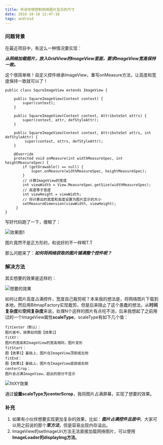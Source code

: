 ```yaml
---
title: 听说你想控制网络图片显示的尺寸
date: 2016-10-18 12:47:18
tags: android
---
```

### 问题背景

在最近项目中，有这么一种情况要实现：

***从网络加载图片，放入GridView的ImageView里面，要求ImageView宽高保持一致。***

这个很简单嘛！自定义控件继承ImageView，重写onMeasure方法，让高度和宽度保持一致就可以了！

```
public class SqureImageView extends ImageView {

    public SquareImageView(Context context) {
        super(context);
    }

    public SquareImageView(Context context, AttributeSet attrs) {
        super(context, attr, defStyleAttr);
    }

    public SquareImageView(Context context, AttributeSet attrs, int defStyleAttr) {
         super(context, attrs, defStyleAttr);
    }

    @Override
    protected void onMeasure(int widthMeasureSpec, int heightMeasureSpec) {
        if (getDrawable() == null) {
            super.onMeasure(widthMeasureSpec, heightMeasureSpec);
        }
        // 计算ImageView的宽度
        int viewWidth = View.MeasureSpec.getSize(widthMeasureSpec);
        // 高度等于宽度
        int viewHeight = viewWidth;
        // 将计算出的宽度和高度设置为图片显示的大小
        setMeasureDimension(viewWidth, viewHeight);
     }
}
```

写好代码跑了一下，傻眼了：

![效果图1](http://upload-images.jianshu.io/upload_images/291600-9a965d1239dbe62a.png?imageMogr2/auto-orient/strip%7CimageView2/2/w/1240)

图片竟然不是正方形的，和说好的不一样啊T.T

那么问题来了：***如何将网络获取的图片铺满整个控件呢？***

### 解决方法

其实想要的效果是这样的：

![想要的效果](http://upload-images.jianshu.io/upload_images/291600-1078b6d23ab86509.png?imageMogr2/auto-orient/strip%7CimageView2/2/w/1240)

如何让图片高度占满控件，宽度自己裁剪呢？本来我的想法是，将网络图片下载到本地，然后用BitmapFactory实现裁剪，但是后来阻止了这个愚蠢的想法，从**时间复杂度**和**空间复杂度**来说，处理N个这样的图片有点吃不消，后来我想起了之前用过的一个ImageView属性**scaleType**，scaleType有如下几个值：

```
fitCenter（默认）：
图片居中，效果如同图【效果1】
fitXY：
图片的宽高和ImageView的宽高相同，图片变形
fitStart：
图【效果1】基础上，图片在ImageView顶部或左侧
fitEnd：
图【效果1】基础上，图片在ImageView底部或右侧
centerCrop：
图片会占满ImageView，超出的部分不显示
```

![fitXY效果](http://upload-images.jianshu.io/upload_images/291600-6d889cc57c8fa60a.png?imageMogr2/auto-orient/strip%7CimageView2/2/w/1240)

通过**设置scaleType为centerScrop**，我将图片占满屏幕，实现了想要的效果。

### 补充

1. 如果有小伙伴想要实现更加复杂的效果，比如：***图片占满控件且居中***。大家可以用之前说的那个***笨方法***，但是容易出现内存溢出。
2. ImageView的setImageUri方法无法直接加载网络图片，可以使用**ImageLoader的displayImg方法**。